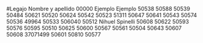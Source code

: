 #Legajo			Nombre y apellido
00000           Ejemplo Ejemplo
50538
50588
50539
50484
50621
50520
50624
50542
50523
51311
50647
50641
50543
50574
50536
49964
50533
506040
50512			Nihuel Spinelli
50608
50622
50593
50576
50595
50510
50625
50600
50567
50561
50504
50643
50607
50608
37071499
50601
50810
50577

